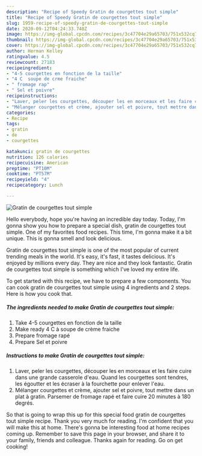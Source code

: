 ```yaml
---
description: "Recipe of Speedy Gratin de courgettes tout simple"
title: "Recipe of Speedy Gratin de courgettes tout simple"
slug: 1959-recipe-of-speedy-gratin-de-courgettes-tout-simple
date: 2020-09-12T04:24:33.748Z
image: https://img-global.cpcdn.com/recipes/3c47704e29a65703/751x532cq70/gratin-de-courgettes-tout-simple-photo-principale-de-la-recette.jpg
thumbnail: https://img-global.cpcdn.com/recipes/3c47704e29a65703/751x532cq70/gratin-de-courgettes-tout-simple-photo-principale-de-la-recette.jpg
cover: https://img-global.cpcdn.com/recipes/3c47704e29a65703/751x532cq70/gratin-de-courgettes-tout-simple-photo-principale-de-la-recette.jpg
author: Herman Kelley
ratingvalue: 4.5
reviewcount: 27183
recipeingredient:
- "4-5 courgettes en fonction de la taille"
- "4 C  soupe de crme fraiche"
- " fromage rap"
- " Sel et poivre"
recipeinstructions:
- "Laver, peler les courgettes, découper les en morceaux et les faire cuire dans une grande casserole d&#39;eau. Quand les courgettes sont tendres, les égoutter et les écraser à la fourchette pour enlever l&#39;eau."
- "Mélanger courgettes et crème, ajouter sel et poivre, tout mettre dans un plat à gratin. Parsemer de fromage rapé et faire cuire 20 minutes à 180 degrés."
categories:
- Recipe
tags:
- gratin
- de
- courgettes

katakunci: gratin de courgettes 
nutrition: 126 calories
recipecuisine: American
preptime: "PT10M"
cooktime: "PT57M"
recipeyield: "4"
recipecategory: Lunch

---
```



![Gratin de courgettes tout simple](https://img-global.cpcdn.com/recipes/3c47704e29a65703/751x532cq70/gratin-de-courgettes-tout-simple-photo-principale-de-la-recette.jpg)

Hello everybody, hope you're having an incredible day today. Today, I'm gonna show you how to prepare a special dish, gratin de courgettes tout simple. One of my favorites food recipes. This time, I'm gonna make it a bit unique. This is gonna smell and look delicious.



Gratin de courgettes tout simple is one of the most popular of current trending meals in the world. It's easy, it's fast, it tastes delicious. It's enjoyed by millions every day. They are nice and they look fantastic. Gratin de courgettes tout simple is something which I've loved my entire life.


To get started with this recipe, we have to prepare a few components. You can cook gratin de courgettes tout simple using 4 ingredients and 2 steps. Here is how you cook that.

<!--inarticleads1-->

##### The ingredients needed to make Gratin de courgettes tout simple:

1. Take 4-5 courgettes en fonction de la taille
1. Make ready 4 C à soupe de crème fraiche
1. Prepare  fromage rapé
1. Prepare  Sel et poivre




<!--inarticleads2-->

##### Instructions to make Gratin de courgettes tout simple:

1. Laver, peler les courgettes, découper les en morceaux et les faire cuire dans une grande casserole d&#39;eau. Quand les courgettes sont tendres, les égoutter et les écraser à la fourchette pour enlever l&#39;eau.
1. Mélanger courgettes et crème, ajouter sel et poivre, tout mettre dans un plat à gratin. Parsemer de fromage rapé et faire cuire 20 minutes à 180 degrés.




So that is going to wrap this up for this special food gratin de courgettes tout simple recipe. Thank you very much for reading. I'm confident that you will make this at home. There's gonna be interesting food at home recipes coming up. Remember to save this page in your browser, and share it to your family, friends and colleague. Thanks again for reading. Go on get cooking!

